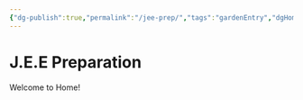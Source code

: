 ```yaml
---
{"dg-publish":true,"permalink":"/jee-prep/","tags":"gardenEntry","dgHomeLink":true,"dgPassFrontmatter":false}
---
```



# J.E.E Preparation

Welcome to Home!
